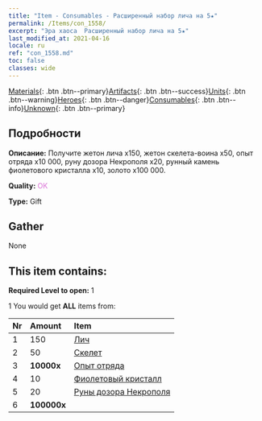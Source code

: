 ```yaml
---
title: "Item - Consumables - Расширенный набор лича на 5★"
permalink: /Items/con_1558/
excerpt: "Эра хаоса  Расширенный набор лича на 5★"
last_modified_at: 2021-04-16
locale: ru
ref: "con_1558.md"
toc: false
classes: wide
---
```

 [Materials](/ru/Items/){: .btn .btn--primary}[Artifacts](/ru/Items/Artifacts/){: .btn .btn--success}[Units](/ru/Items/Units/){: .btn .btn--warning}[Heroes](/ru/Items/Heroes/){: .btn .btn--danger}[Consumables](/ru/Items/Consumables/){: .btn .btn--info}[Unknown](/ru/Items/Unknown/){: .btn .btn--primary}

## Подробности
 **Описание:** Получите жетон лича x150, жетон скелета-воина x50, опыт отряда x10 000, руну дозора Некрополя x20, рунный камень фиолетового кристалла x10, золото x100 000.

 **Quality:** <span style="color: #DA70D6">OK</span>

 **Type:** Gift

## Gather

  None

## This item contains:

 **Required Level to open:** 1

 1 You would get **ALL** items  from:

  | Nr | Amount |     Item    |
  |:---|:-------|:------------|
  | 1 | 150 | [Лич](/ru/Items/unt_212/) |  | 
  | 2 | 50 | [Скелет](/ru/Items/unt_208/) |  | 
  | 3 |  **10000x** | [Опыт отряда](/ru/Items/con_902/) |  | 
  | 4 | 10 | [Фиолетовый кристалл](/ru/Items/con_720/) |  | 
  | 5 | 20 | [Руны дозора Некрополя](/ru/Items/con_755/) |  | 
  | 6 |  **100000x** | <i class="fas fa-coins"/> |  | 
